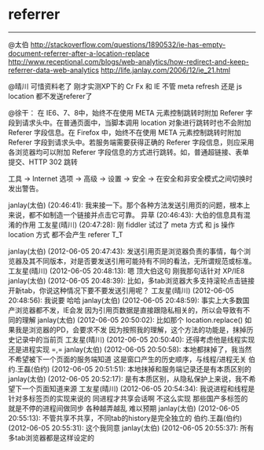 
# referrer

----

@太伯
http://stackoverflow.com/questions/1890532/ie-has-empty-document-referrer-after-a-location-replace
http://www.receptional.com/blogs/web-analytics/how-redirect-and-keep-referrer-data-web-analytics
http://life.janlay.com/2006/12/ie_21.html

@晴川
可惜资料老了 刚才实测XP下的 Cr Fx 和 IE 不管 meta refresh 还是 js location 都不发送referer了

@徐干：
在 IE6、7、8中，始终不在使用 META 元素控制跳转时附加 Referer 字段到请求头中。在普通页面中，当脚本调用 location 对象进行跳转时也不会附加 Referer 字段信息。在 Firefox 中，始终不在使用 META 元素控制跳转时附加 Referer 字段到请求头中。若服务端需要获得正确的 Referer 字段信息，则应采用各浏览器均可以附加 Referer 字段信息的方式进行跳转。如，普通超链接、表单提交、HTTP 302 跳转



工具 -> Internet 选项 -> 高级 -> 设置 -> 安全 -> 在安全和非安全模式之间切换时发出警告。




janlay(太伯) (20:46:41):
我来接一下。那个各种方法发送引用页的问题，根本上来说，都不如制造一个链接并点击它可靠。
异草 (20:46:43):
大伯的信息具有混淆的作用
工友星(晴川) (20:47:28):
刚 fiddler 试过了 meta 方式 和  js 操作 location 方式 都不会产生 referer T_T

janlay(太伯) (2012-06-05 20:47:43):
发送引用页是浏览器负责的事情，每个浏览器及其不同版本，对是否要发送引用可能持有不同的看法，无所谓规范或标准。
工友星(晴川) (2012-06-05 20:48:13):
嗯 顶大伯这句 刚我那句话针对 XP/IE8
janlay(太伯) (2012-06-05 20:48:39):
比如，多tab浏览器大多支持滚轮点击链接开新tab，你说这种情况下要不要发送引用呢？
工友星(晴川) (2012-06-05 20:48:56):
我说要 哈哈
janlay(太伯) (2012-06-05 20:48:59):
事实上大多数国产浏览器都不发，IE会发
因为引用页数据是直接跟隐私相关的，所以会导致有不同的理解
janlay(太伯) (2012-06-05 20:50:02):
比如那个 location.replace() 如果我是浏览器的PD，会要求不发
因为按照我的理解，这个方法的功能是，抹掉历史记录中的当前页
工友星(晴川) (2012-06-05 20:50:40):
还得考虑他是线程实现还是进程实现 =,=
janlay(太伯) (2012-06-05 20:50:58):
本地都抹掉了，我当然不希望被下一个页面的服务端知道
这是窗口产生的历史顺序，与线程/进程无关
伯约.王磊(伯约) (2012-06-05 20:51:51):
本地抹掉和服务端记录还是有本质区别的
janlay(太伯) (2012-06-05 20:52:17):
是有本质区别，从隐私保护上来说，我不希望下一个页面知道来源
工友星(晴川) (2012-06-05 20:54:34):
我说进程和线程是针对多标签页的实现来说的 同进程才共享会话啊
不这么实现 那些国产多标签的 就是不停的进程间做同步 各种越弄越乱 难以预期
janlay(太伯) (2012-06-05 20:55:13):
不管共享不共享，不同tab的history是完全独立的
伯约.王磊(伯约) (2012-06-05 20:55:31):
这个我同意
janlay(太伯) (2012-06-05 20:55:37):
所有多tab浏览器都是这样设定的
